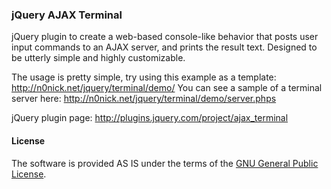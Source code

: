 ### jQuery AJAX Terminal

jQuery plugin to create a web-based console-like behavior that posts user input commands to an AJAX server, and prints the result text.
Designed to be utterly simple and highly customizable.

The usage is pretty simple, try using this example as a template: http://n0nick.net/jquery/terminal/demo/
You can see a sample of a terminal server here: http://n0nick.net/jquery/terminal/demo/server.phps

jQuery plugin page: http://plugins.jquery.com/project/ajax_terminal

#### License

The software is provided AS IS under the terms of the [GNU General Public License](http://www.gnu.org/licenses/gpl-3.0.txt).
